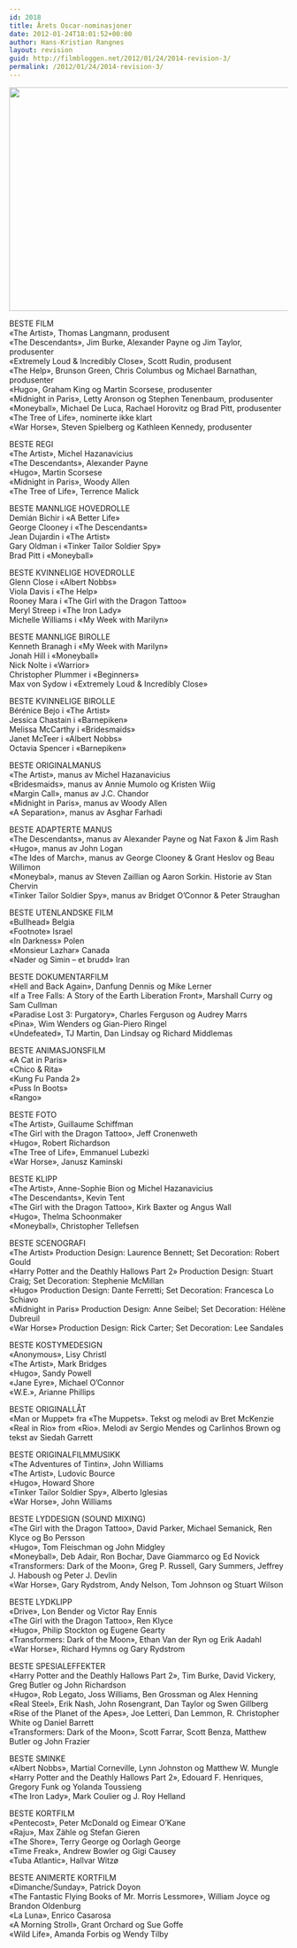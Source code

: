 ```yaml
---
id: 2018
title: Årets Oscar-nominasjoner
date: 2012-01-24T18:01:52+00:00
author: Hans-Kristian Rangnes
layout: revision
guid: http://filmbloggen.net/2012/01/24/2014-revision-3/
permalink: /2012/01/24/2014-revision-3/
---
```

<a href="http://filmbloggen.net/2012/01/11/brad-pitt-leverer-i-moneyball/brad-pittjonah-hill/" rel="attachment wp-att-1798"><img class="alignnone size-large wp-image-1798" src="http://filmbloggen.net/wp-content/uploads//2012/01/cxkbmvw3-620x404.jpg" alt="" width="620" height="404" /></a>

BESTE FILM  
«The Artist», Thomas Langmann, produsent  
«The Descendants», Jim Burke, Alexander Payne og Jim Taylor, produsenter  
«Extremely Loud & Incredibly Close», Scott Rudin, produsent  
«The Help», Brunson Green, Chris Columbus og Michael Barnathan, produsenter  
«Hugo», Graham King og Martin Scorsese, produsenter  
«Midnight in Paris», Letty Aronson og Stephen Tenenbaum, produsenter  
«Moneyball», Michael De Luca, Rachael Horovitz og Brad Pitt, produsenter  
«The Tree of Life», nominerte ikke klart  
«War Horse», Steven Spielberg og Kathleen Kennedy, produsenter

BESTE REGI  
«The Artist», Michel Hazanavicius  
«The Descendants», Alexander Payne  
«Hugo», Martin Scorsese  
«Midnight in Paris», Woody Allen  
«The Tree of Life», Terrence Malick

BESTE MANNLIGE HOVEDROLLE  
Demián Bichir i «A Better Life»  
George Clooney i «The Descendants»  
Jean Dujardin i «The Artist»  
Gary Oldman i «Tinker Tailor Soldier Spy»  
Brad Pitt i «Moneyball»

BESTE KVINNELIGE HOVEDROLLE  
Glenn Close i «Albert Nobbs»  
Viola Davis i «The Help»  
Rooney Mara i «The Girl with the Dragon Tattoo»  
Meryl Streep i «The Iron Lady»  
Michelle Williams i «My Week with Marilyn»

BESTE MANNLIGE BIROLLE  
Kenneth Branagh i «My Week with Marilyn»  
Jonah Hill i «Moneyball»  
Nick Nolte i «Warrior»  
Christopher Plummer i «Beginners»  
Max von Sydow i «Extremely Loud & Incredibly Close»

BESTE KVINNELIGE BIROLLE  
Bérénice Bejo i «The Artist»  
Jessica Chastain i «Barnepiken»  
Melissa McCarthy i «Bridesmaids»  
Janet McTeer i «Albert Nobbs»  
Octavia Spencer i «Barnepiken»

BESTE ORIGINALMANUS  
«The Artist», manus av Michel Hazanavicius  
«Bridesmaids», manus av Annie Mumolo og Kristen Wiig  
«Margin Call», manus av J.C. Chandor  
«Midnight in Paris», manus av Woody Allen  
«A Separation», manus av Asghar Farhadi

BESTE ADAPTERTE MANUS  
«The Descendants», manus av Alexander Payne og Nat Faxon & Jim Rash  
«Hugo», manus av John Logan  
«The Ides of March», manus av George Clooney & Grant Heslov og Beau Willimon  
«Moneybal», manus av Steven Zaillian og Aaron Sorkin. Historie av Stan Chervin  
«Tinker Tailor Soldier Spy», manus av Bridget O&#8217;Connor & Peter Straughan

BESTE UTENLANDSKE FILM  
«Bullhead» Belgia  
«Footnote» Israel  
«In Darkness» Polen  
«Monsieur Lazhar» Canada  
«Nader og Simin &#8211; et brudd» Iran

BESTE DOKUMENTARFILM  
«Hell and Back Again», Danfung Dennis og Mike Lerner  
«If a Tree Falls: A Story of the Earth Liberation Front», Marshall Curry og Sam Cullman  
«Paradise Lost 3: Purgatory», Charles Ferguson og Audrey Marrs  
«Pina», Wim Wenders og Gian-Piero Ringel  
«Undefeated», TJ Martin, Dan Lindsay og Richard Middlemas

BESTE ANIMASJONSFILM  
«A Cat in Paris»  
«Chico & Rita»  
«Kung Fu Panda 2»  
«Puss In Boots»  
«Rango»

BESTE FOTO  
«The Artist», Guillaume Schiffman  
«The Girl with the Dragon Tattoo», Jeff Cronenweth  
«Hugo», Robert Richardson  
«The Tree of Life», Emmanuel Lubezki  
«War Horse», Janusz Kaminski

BESTE KLIPP  
«The Artist», Anne-Sophie Bion og Michel Hazanavicius  
«The Descendants», Kevin Tent  
«The Girl with the Dragon Tattoo», Kirk Baxter og Angus Wall  
«Hugo», Thelma Schoonmaker  
«Moneyball», Christopher Tellefsen

BESTE SCENOGRAFI  
«The Artist» Production Design: Laurence Bennett; Set Decoration: Robert Gould  
«Harry Potter and the Deathly Hallows Part 2» Production Design: Stuart Craig; Set Decoration: Stephenie McMillan  
«Hugo» Production Design: Dante Ferretti; Set Decoration: Francesca Lo Schiavo  
«Midnight in Paris» Production Design: Anne Seibel; Set Decoration: Hélène Dubreuil  
«War Horse» Production Design: Rick Carter; Set Decoration: Lee Sandales

BESTE KOSTYMEDESIGN  
«Anonymous», Lisy Christl  
«The Artist», Mark Bridges  
«Hugo», Sandy Powell  
«Jane Eyre», Michael O&#8217;Connor  
«W.E.», Arianne Phillips

BESTE ORIGINALLÅT  
«Man or Muppet» fra «The Muppets». Tekst og melodi av Bret McKenzie  
«Real in Rio» from «Rio». Melodi av Sergio Mendes og Carlinhos Brown og tekst av Siedah Garrett

BESTE ORIGINALFILMMUSIKK  
«The Adventures of Tintin», John Williams  
«The Artist», Ludovic Bource  
«Hugo», Howard Shore  
«Tinker Tailor Soldier Spy», Alberto Iglesias  
«War Horse», John Williams

BESTE LYDDESIGN (SOUND MIXING)  
«The Girl with the Dragon Tattoo», David Parker, Michael Semanick, Ren Klyce og Bo Persson  
«Hugo», Tom Fleischman og John Midgley  
«Moneyball», Deb Adair, Ron Bochar, Dave Giammarco og Ed Novick  
«Transformers: Dark of the Moon», Greg P. Russell, Gary Summers, Jeffrey J. Haboush og Peter J. Devlin  
«War Horse», Gary Rydstrom, Andy Nelson, Tom Johnson og Stuart Wilson

BESTE LYDKLIPP  
«Drive», Lon Bender og Victor Ray Ennis  
«The Girl with the Dragon Tattoo», Ren Klyce  
«Hugo», Philip Stockton og Eugene Gearty  
«Transformers: Dark of the Moon», Ethan Van der Ryn og Erik Aadahl  
«War Horse», Richard Hymns og Gary Rydstrom

BESTE SPESIALEFFEKTER  
«Harry Potter and the Deathly Hallows Part 2», Tim Burke, David Vickery, Greg Butler og John Richardson  
«Hugo», Rob Legato, Joss Williams, Ben Grossman og Alex Henning  
«Real Steel», Erik Nash, John Rosengrant, Dan Taylor og Swen Gillberg  
«Rise of the Planet of the Apes», Joe Letteri, Dan Lemmon, R. Christopher White og Daniel Barrett  
«Transformers: Dark of the Moon», Scott Farrar, Scott Benza, Matthew Butler og John Frazier

BESTE SMINKE  
«Albert Nobbs», Martial Corneville, Lynn Johnston og Matthew W. Mungle  
«Harry Potter and the Deathly Hallows Part 2», Edouard F. Henriques, Gregory Funk og Yolanda Toussieng  
«The Iron Lady», Mark Coulier og J. Roy Helland

BESTE KORTFILM  
«Pentecost», Peter McDonald og Eimear O&#8217;Kane  
«Raju», Max Zähle og Stefan Gieren  
«The Shore», Terry George og Oorlagh George  
«Time Freak», Andrew Bowler og Gigi Causey  
«Tuba Atlantic», Hallvar Witzø

BESTE ANIMERTE KORTFILM  
«Dimanche/Sunday», Patrick Doyon  
«The Fantastic Flying Books of Mr. Morris Lessmore», William Joyce og Brandon Oldenburg  
«La Luna», Enrico Casarosa  
«A Morning Stroll», Grant Orchard og Sue Goffe  
«Wild Life», Amanda Forbis og Wendy Tilby